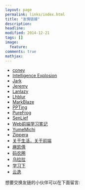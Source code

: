 ```yaml
---
layout: page
permalink: links/index.html
title: "友情链接"
description: 
headline: 
modified: 2014-12-21
tags: []
image: 
  feature: 
comments: true
mathjax: 
---
```


- [coney](http://gengbiao.me)
- [Intelligence Explosion](http://sing1ee.github.io)
- [Jark](http://wuchong.me)
- [Jeremy](http://www.j-cn.me)
- [Lanlazy](http://lanlazy.com)
- [Lhblur](http://lhblur.com)
- [MarkBlaze](http://lotors.me)
- [PPTing](http://tingya.github.io)
- [PureFrog](http://mycodebattle.com)
- [SenLief](http://senlief.com)
- [Web前端学习笔记](http://www.dielianhua.us)
- [YumeMichi](http://dsy.im)
- [Zippera](http://zipperary.com)
- [关于生活，关于前端](http://zhuxinyong.com)
- [麻凯倩](http://makaiqian.com)
- [码农圈](https://coderq.com)
- [乌拉拉](http://wulala.in/)
- [学习下](http://xuexixia.com)
- [云逸](http://pyy.club)

<div class="alert alert-info" role="alert">
    想要交换友链的小伙伴可以在下面留言:
</div>
